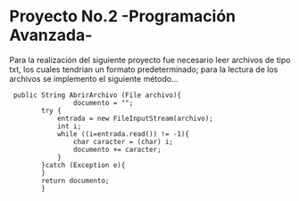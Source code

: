 # Proyecto No.2 -Programación Avanzada-
Para la realización del siguiente proyecto fue necesario leer archivos de tipo txt, los cuales tendrian un formato predeterminado; para la lectura de los archivos se implemento el siguiente método...
~~~
 public String AbrirArchivo (File archivo){
                documento = "";
        try {
            entrada = new FileInputStream(archivo);
            int i;
            while ((i=entrada.read()) != -1){
                char caracter = (char) i;
                documento += caracter;
            }
        }catch (Exception e){ 
        }
        return documento;
        }
~~~

